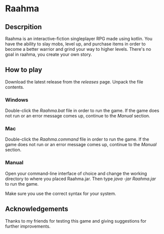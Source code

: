 # Raahma
## Descrpition

Raahma is an interactive-fiction singleplayer RPG made using kotlin. You have the ability to slay mobs, level up, and purchase items in order to become a better warrior and grind your way to higher levels. There's no goal in raahma, you create your own story.

## How to play

Download the latest release from the *releases* page.
Unpack the file contents.

### Windows
Double-click the *Raahma.bat* file in order to run the game.
If the game does not run or an error message comes up, continue to the *Manual* section.

### Mac
Double-click the *Raahma.command* file in order to run the game.
If the game does not run or an error message comes up, continue to the *Manual* section.

### Manual
Open your command-line interface of choice and change the working directory to where you placed Raahma.jar.
Then type *java -jar Raahma.jar* to run the game.

Make sure you use the correct syntax for your system.

## Acknowledgements

Thanks to my friends for testing this game and giving suggestions for further improvements.

